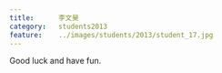 ```yaml
---
title:		李文昊
category:	students2013
feature:	../images/students/2013/student_17.jpg
---
```

Good luck and have fun.


